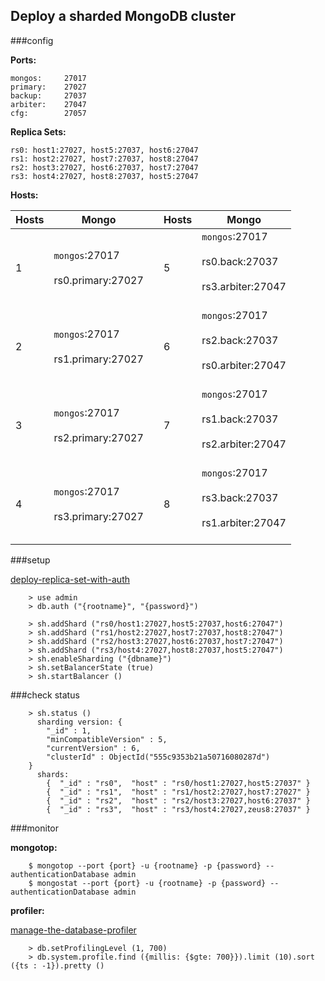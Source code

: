## Deploy a sharded MongoDB cluster

###config


**Ports:**

    mongos: 	27017
    primary: 	27027
    backup: 	27037
    arbiter: 	27047
    cfg: 		27057

**Replica Sets:**

    rs0: host1:27027, host5:27037, host6:27047
    rs1: host2:27027, host7:27037, host8:27047
    rs2: host3:27027, host6:27037, host7:27047
    rs3: host4:27027, host8:27037, host5:27047


**Hosts:**

| Hosts | Mongo | | Hosts | Mongo |
| --- | --- | --- | --- | --- |
| 1 | `mongos`:27017 <br> <br> rs0.primary:27027 <br> | | 5 | `mongos`:27017 <br> <br> rs0.back:27037 <br> <br> rs3.arbiter:27047 <br> <br> |
| 2 | `mongos`:27017 <br> <br> rs1.primary:27027 <br> | | 6 | `mongos`:27017 <br> <br> rs2.back:27037 <br> <br> rs0.arbiter:27047 <br> <br> |
| 3 | `mongos`:27017 <br> <br> rs2.primary:27027 <br> | | 7 | `mongos`:27017 <br> <br> rs1.back:27037 <br> <br> rs2.arbiter:27047 <br> <br> |
| 4 | `mongos`:27017 <br> <br> rs3.primary:27027 <br> | | 8 | `mongos`:27017 <br> <br> rs3.back:27037 <br> <br> rs1.arbiter:27047 <br> <br> |

###setup

[deploy-replica-set-with-auth](http://docs.mongodb.org/manual/tutorial/deploy-replica-set-with-auth/)

```
    > use admin
    > db.auth ("{rootname}", "{password}")

    > sh.addShard ("rs0/host1:27027,host5:27037,host6:27047")
    > sh.addShard ("rs1/host2:27027,host7:27037,host8:27047")
    > sh.addShard ("rs2/host3:27027,host6:27037,host7:27047")
    > sh.addShard ("rs3/host4:27027,host8:27037,host5:27047")
    > sh.enableSharding ("{dbname}")
    > sh.setBalancerState (true)
    > sh.startBalancer ()
```

###check status

```
    > sh.status ()
	  sharding version: {
	    "_id" : 1,
	    "minCompatibleVersion" : 5,
	    "currentVersion" : 6,
	    "clusterId" : ObjectId("555c9353b21a50716080287d")
	}
	  shards:
	    {  "_id" : "rs0",  "host" : "rs0/host1:27027,host5:27037" }
	    {  "_id" : "rs1",  "host" : "rs1/host2:27027,host7:27027" }
	    {  "_id" : "rs2",  "host" : "rs2/host3:27027,host6:27037" }
	    {  "_id" : "rs3",  "host" : "rs3/host4:27027,zeus8:27037" }
```

###monitor

**mongotop:**

```
    $ mongotop --port {port} -u {rootname} -p {password} --authenticationDatabase admin
    $ mongostat --port {port} -u {rootname} -p {password} --authenticationDatabase admin
```

**profiler:**

[manage-the-database-profiler](https://docs.mongodb.org/v3.0/tutorial/manage-the-database-profiler/)

```
	> db.setProfilingLevel (1, 700)
	> db.system.profile.find ({millis: {$gte: 700}}).limit (10).sort ({ts : -1}).pretty ()
```
